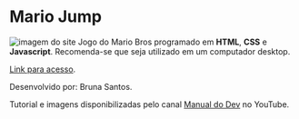 # Mario Jump

![imagem do site](/mario-jump/mario-jump.png)
Jogo do Mario Bros programado em **HTML**, **CSS** e **Javascript**. Recomenda-se que seja utilizado em um computador desktop. 

[Link para acesso](https://brunasantos-dev.github.io/mario-jump/).

Desenvolvido por: Bruna Santos.

Tutorial e imagens disponibilizadas pelo canal [Manual do Dev](https://www.youtube.com/watch?v=r9buAwVBDhA&ab_channel=ManualdoDev) no YouTube. 
